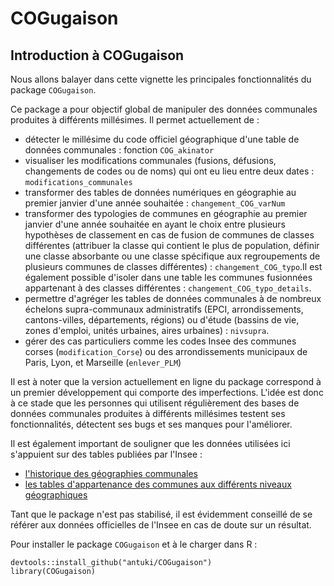 # COGugaison

## Introduction à COGugaison

Nous allons balayer dans cette vignette les principales fonctionnalités du package `COGugaison`. 

Ce package a pour objectif global de manipuler des données communales produites à différents millésimes. Il permet actuellement de : 
- détecter le millésime du code officiel géographique d'une table de données communales : fonction `COG_akinator`
- visualiser les modifications communales (fusions, défusions, changements de codes ou de noms) qui ont eu lieu entre deux dates : `modifications_communales`
- transformer des tables de données numériques en géographie au premier janvier d'une année souhaitée : `changement_COG_varNum`
- transformer des typologies de communes en géographie au premier janvier d'une année souhaitée en ayant le choix entre plusieurs hypothèses de classement en cas de fusion de communes de classes différentes (attribuer la classe qui contient le plus de population, définir une classe absorbante ou une classe spécifique aux regroupements de plusieurs communes de classes différentes) : `changement_COG_typo`.Il est également possible d'isoler dans une table les communes fusionnées appartenant à des classes différentes : `changement_COG_typo_details`.
- permettre d'agréger les tables de données communales à de nombreux échelons supra-communaux administratifs (EPCI, arrondissements, cantons-villes, départements, régions) ou d'étude (bassins de vie, zones d'emploi, unités urbaines, aires urbaines) : `nivsupra`.
- gérer des cas particuliers comme les codes Insee des communes corses (`modification_Corse`) ou des arrondissements municipaux de Paris, Lyon, et Marseille (`enlever_PLM`)

Il est à noter que la version actuellement en ligne du package correspond à un premier développement qui comporte  des imperfections. L'idée est donc à ce stade que les personnes qui utilisent régulièrement des bases de données communales produites à différents millésimes testent ses fonctionnalités, détectent ses bugs et ses manques pour l'améliorer.  

Il est également important de souligner que les données utilisées ici s'appuient sur des tables publiées par l'Insee :
- [l'historique des géographies communales](https://www.insee.fr/fr/information/2666684#titre-bloc-11)
- [les tables d'appartenance des communes aux différents niveaux géographiques](https://www.insee.fr/fr/information/2028028)

Tant que le package n'est pas stabilisé, il est évidemment conseillé de se référer aux données officielles de l'Insee en cas de doute sur un résultat.  

Pour installer le package `COGugaison` et à le charger dans R :
 
```{r, fig.show='hold'}
devtools::install_github("antuki/COGugaison")
library(COGugaison)
```
